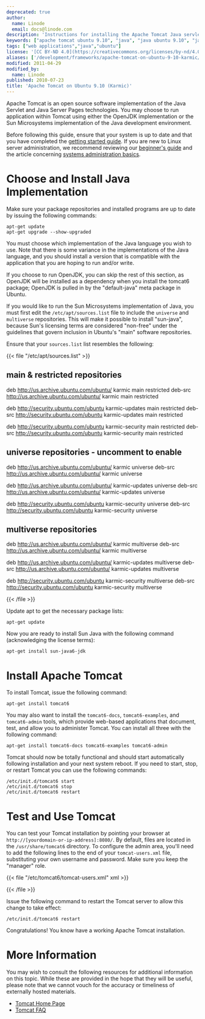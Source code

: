 ```yaml
---
deprecated: true
author:
  name: Linode
  email: docs@linode.com
description: 'Instructions for installing the Apache Tomcat Java servlet engine on Ubuntu 9.10 (Karmic).'
keywords: ["apache tomcat ubuntu 9.10", "java", "java ubuntu 9.10", "java servlets ubuntu karmic", "java ubuntu"]
tags: ["web applications","java","ubuntu"]
license: '[CC BY-ND 4.0](https://creativecommons.org/licenses/by-nd/4.0)'
aliases: ['/development/frameworks/apache-tomcat-on-ubuntu-9-10-karmic/','/websites/frameworks/apache-tomcat-on-ubuntu-9-10-karmic/','/frameworks/apache-tomcat/ubuntu-9-10-karmic/']
modified: 2011-04-29
modified_by:
  name: Linode
published: 2010-07-23
title: 'Apache Tomcat on Ubuntu 9.10 (Karmic)'
---
```




Apache Tomcat is an open source software implementation of the Java Servlet and Java Server Pages technologies. You may choose to run application within Tomcat using either the OpenJDK implementation or the Sun Microsystems implementation of the Java development environment.

Before following this guide, ensure that your system is up to date and that you have completed the [getting started guide](/docs/getting-started/). If you are new to Linux server administration, we recommend reviewing our [beginner's guide](/docs/beginners-guide/) and the article concerning [systems administration basics](/docs/using-linux/administration-basics).

# Choose and Install Java Implementation

Make sure your package repositories and installed programs are up to date by issuing the following commands:

    apt-get update
    apt-get upgrade --show-upgraded

You must choose which implementation of the Java language you wish to use. Note that there is some variance in the implementations of the Java language, and you should install a version that is compatible with the application that you are hoping to run and/or write.

If you choose to run OpenJDK, you can skip the rest of this section, as OpenJDK will be installed as a dependency when you install the tomcat6 package; OpenJDK is pulled in by the "default-java" meta package in Ubuntu.

If you would like to run the Sun Microsystems implementation of Java, you must first edit the `/etc/apt/sources.list` file to include the `universe` and `multiverse` repositories. This will make it possible to install "sun-java", because Sun's licensing terms are considered "non-free" under the guidelines that govern inclusion in Ubuntu's "main" software repositories.

Ensure that your `sources.list` list resembles the following:

{{< file "/etc/apt/sources.list" >}}
## main & restricted repositories
deb http://us.archive.ubuntu.com/ubuntu/ karmic main restricted
deb-src http://us.archive.ubuntu.com/ubuntu/ karmic main restricted

deb http://security.ubuntu.com/ubuntu karmic-updates main restricted
deb-src http://security.ubuntu.com/ubuntu karmic-updates main restricted

deb http://security.ubuntu.com/ubuntu karmic-security main restricted
deb-src http://security.ubuntu.com/ubuntu karmic-security main restricted

## universe repositories - uncomment to enable
deb http://us.archive.ubuntu.com/ubuntu/ karmic universe
deb-src http://us.archive.ubuntu.com/ubuntu/ karmic universe

deb http://us.archive.ubuntu.com/ubuntu/ karmic-updates universe
deb-src http://us.archive.ubuntu.com/ubuntu/ karmic-updates universe

deb http://security.ubuntu.com/ubuntu karmic-security universe
deb-src http://security.ubuntu.com/ubuntu karmic-security universe

## multiverse repositories
deb http://us.archive.ubuntu.com/ubuntu/ karmic multiverse
deb-src http://us.archive.ubuntu.com/ubuntu/ karmic multiverse

deb http://us.archive.ubuntu.com/ubuntu/ karmic-updates multiverse
deb-src http://us.archive.ubuntu.com/ubuntu/ karmic-updates multiverse

deb http://security.ubuntu.com/ubuntu karmic-security multiverse
deb-src http://security.ubuntu.com/ubuntu karmic-security multiverse

{{< /file >}}


Update apt to get the necessary package lists:

    apt-get update

Now you are ready to install Sun Java with the following command (acknowledging the license terms):

    apt-get install sun-java6-jdk

# Install Apache Tomcat

To install Tomcat, issue the following command:

    apt-get install tomcat6

You may also want to install the `tomcat6-docs`, `tomcat6-examples`, and `tomcat6-admin` tools, which provide web-based applications that document, test, and allow you to administer Tomcat. You can install all three with the following command:

    apt-get install tomcat6-docs tomcat6-examples tomcat6-admin

Tomcat should now be totally functional and should start automatically following installation and your next system reboot. If you need to start, stop, or restart Tomcat you can use the following commands:

    /etc/init.d/tomcat6 start
    /etc/init.d/tomcat6 stop
    /etc/init.d/tomcat6 restart

# Test and Use Tomcat

You can test your Tomcat installation by pointing your browser at `http://[yourdomain-or-ip-address]:8080/`. By default, files are located in the `/usr/share/tomcat6` directory. To configure the admin area, you'll need to add the following lines to the end of your `tomcat-users.xml` file, substituting your own username and password. Make sure you keep the "manager" role.

{{< file "/etc/tomcat6/tomcat-users.xml" xml >}}
<role rolename="manager"/>
<user username="tomcat" password="s3cret" roles="manager"/>

{{< /file >}}


Issue the following command to restart the Tomcat server to allow this change to take effect:

    /etc/init.d/tomcat6 restart

Congratulations! You know have a working Apache Tomcat installation.

# More Information

You may wish to consult the following resources for additional information on this topic. While these are provided in the hope that they will be useful, please note that we cannot vouch for the accuracy or timeliness of externally hosted materials.

- [Tomcat Home Page](http://tomcat.apache.org/)
- [Tomcat FAQ](http://wiki.apache.org/tomcat/FAQ)



